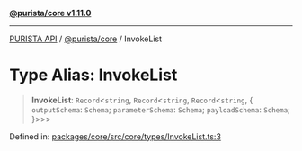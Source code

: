 [**@purista/core v1.11.0**](../README.md)

***

[PURISTA API](../../../packages.md) / [@purista/core](../README.md) / InvokeList

# Type Alias: InvokeList

> **InvokeList**: `Record`\<`string`, `Record`\<`string`, `Record`\<`string`, \{ `outputSchema`: `Schema`; `parameterSchema`: `Schema`; `payloadSchema`: `Schema`; \}\>\>\>

Defined in: [packages/core/src/core/types/InvokeList.ts:3](https://github.com/puristajs/purista/blob/master/packages/core/src/core/types/InvokeList.ts#L3)

